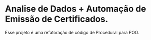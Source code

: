 # Analise de Dados + Automação de Emissão de Certificados.
 Esse projeto é uma refatoração de código de Procedural para POO.
